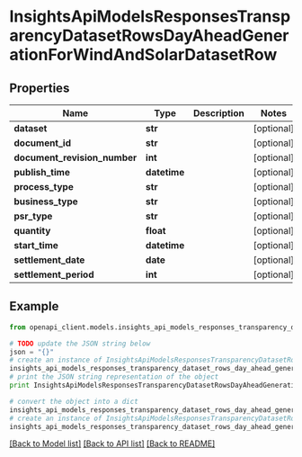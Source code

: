 # InsightsApiModelsResponsesTransparencyDatasetRowsDayAheadGenerationForWindAndSolarDatasetRow


## Properties
Name | Type | Description | Notes
------------ | ------------- | ------------- | -------------
**dataset** | **str** |  | [optional] 
**document_id** | **str** |  | [optional] 
**document_revision_number** | **int** |  | [optional] 
**publish_time** | **datetime** |  | [optional] 
**process_type** | **str** |  | [optional] 
**business_type** | **str** |  | [optional] 
**psr_type** | **str** |  | [optional] 
**quantity** | **float** |  | [optional] 
**start_time** | **datetime** |  | [optional] 
**settlement_date** | **date** |  | [optional] 
**settlement_period** | **int** |  | [optional] 

## Example

```python
from openapi_client.models.insights_api_models_responses_transparency_dataset_rows_day_ahead_generation_for_wind_and_solar_dataset_row import InsightsApiModelsResponsesTransparencyDatasetRowsDayAheadGenerationForWindAndSolarDatasetRow

# TODO update the JSON string below
json = "{}"
# create an instance of InsightsApiModelsResponsesTransparencyDatasetRowsDayAheadGenerationForWindAndSolarDatasetRow from a JSON string
insights_api_models_responses_transparency_dataset_rows_day_ahead_generation_for_wind_and_solar_dataset_row_instance = InsightsApiModelsResponsesTransparencyDatasetRowsDayAheadGenerationForWindAndSolarDatasetRow.from_json(json)
# print the JSON string representation of the object
print InsightsApiModelsResponsesTransparencyDatasetRowsDayAheadGenerationForWindAndSolarDatasetRow.to_json()

# convert the object into a dict
insights_api_models_responses_transparency_dataset_rows_day_ahead_generation_for_wind_and_solar_dataset_row_dict = insights_api_models_responses_transparency_dataset_rows_day_ahead_generation_for_wind_and_solar_dataset_row_instance.to_dict()
# create an instance of InsightsApiModelsResponsesTransparencyDatasetRowsDayAheadGenerationForWindAndSolarDatasetRow from a dict
insights_api_models_responses_transparency_dataset_rows_day_ahead_generation_for_wind_and_solar_dataset_row_form_dict = insights_api_models_responses_transparency_dataset_rows_day_ahead_generation_for_wind_and_solar_dataset_row.from_dict(insights_api_models_responses_transparency_dataset_rows_day_ahead_generation_for_wind_and_solar_dataset_row_dict)
```
[[Back to Model list]](../README.md#documentation-for-models) [[Back to API list]](../README.md#documentation-for-api-endpoints) [[Back to README]](../README.md)


